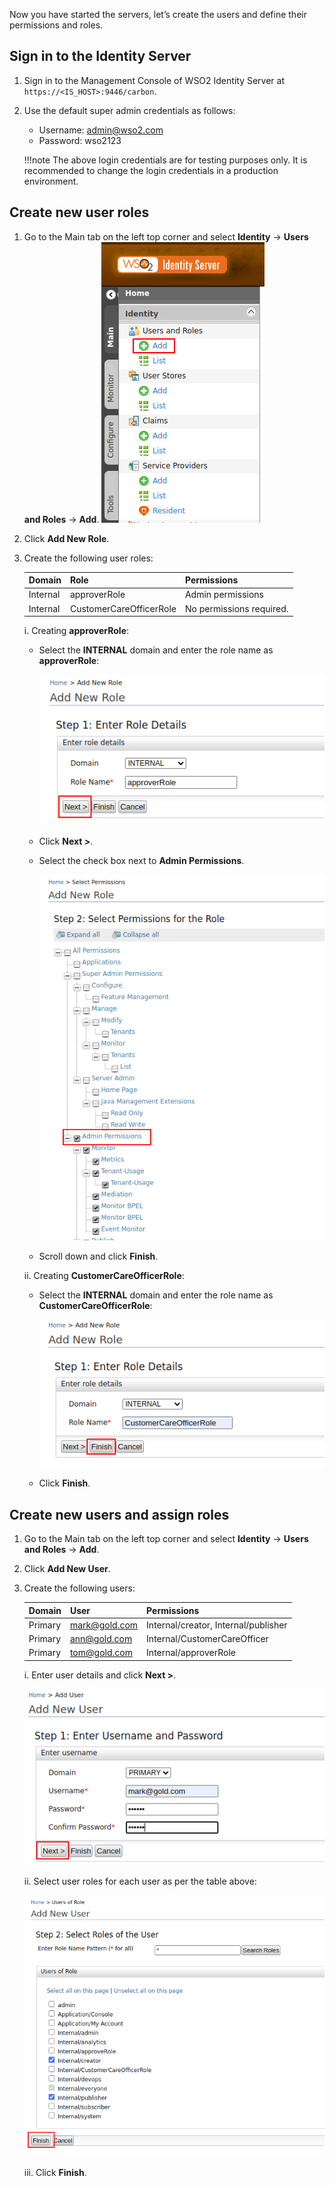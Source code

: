 Now you have started the servers, let’s create the users and define their permissions and  roles.
 
## Sign in to the Identity Server
 
1. Sign in to the Management Console of WSO2 Identity Server at `https://<IS_HOST>:9446/carbon`.

2. Use the default super admin credentials as follows:
    - Username: admin@wso2.com
    - Password: wso2123
    
    !!!note
        The above login credentials are for testing purposes only. It is recommended to change the login credentials in 
        a production environment.
   
## Create new user roles

1. Go to the Main tab on the left top corner and select **Identity** -> **Users and Roles** -> **Add**. ![add_user_roles](../assets/img/get-started/quick-start-guide/go-to-add-user-roles.png)
2. Click **Add New Role**.
3. Create the following user roles:   
  
    | Domain | Role| Permissions|
    |--------|--------|--------|
    |Internal|approverRole|Admin permissions|
    |Internal|CustomerCareOfficerRole|No permissions required.|
    
    i. Creating **approverRole**:
    
      - Select the **INTERNAL** domain and enter the role name as **approverRole**:
      
        ![enter_approver_role_details](../assets/img/get-started/quick-start-guide/enter-role-details-approver-role.png)
      
      - Click **Next >**.
      
      - Select the check box next to **Admin Permissions**.
      
        ![select_approver_permissoions](../assets/img/get-started/quick-start-guide/select-permissions.png)
            
      - Scroll down and click **Finish**.
      
    ii. Creating **CustomerCareOfficerRole**:
    
      - Select the **INTERNAL** domain and enter the role name as **CustomerCareOfficerRole**:
      
        ![enter_customercareofficer_role_details](../assets/img/get-started/quick-start-guide/enter-role-details-customercareofficer_role.png)
      
      - Click **Finish**.
 
## Create new users and assign roles

1. Go to the Main tab on the left top corner and select **Identity** -> **Users and Roles** -> **Add**.
2. Click **Add New User**.
3. Create the following users:
 
    | Domain | User| Permissions|
    |--------|--------|--------|
    |Primary|mark@gold.com|Internal/creator, Internal/publisher|
    |Primary|ann@gold.com|Internal/CustomerCareOfficer|
    |Primary|tom@gold.com|Internal/approverRole|

    i. Enter user details and click **Next >**. 
    
    ![add_new_user](../assets/img/get-started/quick-start-guide/add-new-user.png)
    
    ii. Select user roles for each user as per the table above: 
    
    ![set_new_user_roles](../assets/img/get-started/quick-start-guide/set-new-user-roles.png)
        
    iii. Click **Finish**.
 